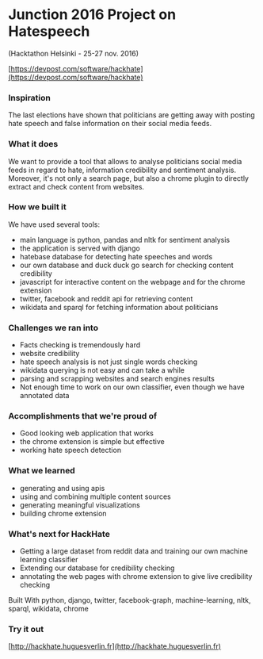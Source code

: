 # Junction 2016 Project on Hatespeech
(Hacktathon Helsinki - 25-27 nov. 2016)

[https://devpost.com/software/hackhate](https://devpost.com/software/hackhate)


### Inspiration
The last elections have shown that politicians are getting away with posting hate speech and false information on their social media feeds.

### What it does
We want to provide a tool that allows to analyse politicians social media feeds in regard to hate, information credibility and sentiment analysis. Moreover, it's not only a search page, but also a chrome plugin to directly extract and check content from websites.

### How we built it
We have used several tools:

- main language is python, pandas and nltk for sentiment analysis
- the application is served with django
- hatebase database for detecting hate speeches and words
- our own database and duck duck go search for checking content credibility
- javascript for interactive content on the webpage and for the chrome extension
- twitter, facebook and reddit api for retrieving content
- wikidata and sparql for fetching information about politicians

### Challenges we ran into
- Facts checking is tremendously hard
- website credibility
- hate speech analysis is not just single words checking
- wikidata querying is not easy and can take a while
- parsing and scrapping websites and search engines results
- Not enough time to work on our own classifier, even though we have annotated data

### Accomplishments that we're proud of
- Good looking web application that works
- the chrome extension is simple but effective
- working hate speech detection

### What we learned
- generating and using apis
- using and combining multiple content sources
- generating meaningful visualizations
- building chrome extension

### What's next for HackHate
- Getting a large dataset from reddit data and training our own machine learning classifier
- Extending our database for credibility checking
- annotating the web pages with chrome extension to give live credibility checking

Built With
python, django, twitter, facebook-graph, machine-learning, nltk, sparql, wikidata, chrome

### Try it out
[http://hackhate.huguesverlin.fr](http://hackhate.huguesverlin.fr)
